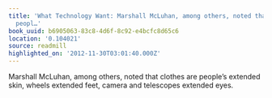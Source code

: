 ```yaml
---
title: 'What Technology Want: Marshall McLuhan, among others, noted that clothes are
  peopl…'
book_uuid: b6905063-83c8-4d6f-8c92-e4bcfc8d65c6
location: '0.104021'
source: readmill
highlighted_on: '2012-11-30T03:01:40.000Z'
---
```


Marshall McLuhan, among others, noted that clothes are people’s extended skin, wheels extended feet, camera and telescopes extended eyes.